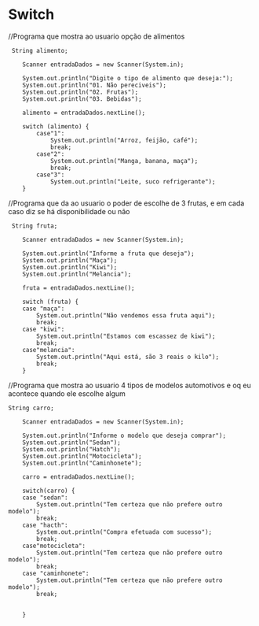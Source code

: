 # Switch

//Programa que mostra ao usuario opção de alimentos

     String alimento;
		
		Scanner entradaDados = new Scanner(System.in);
		
		System.out.println("Digite o tipo de alimento que deseja:");
		System.out.println("01. Não pereciveis");
		System.out.println("02. Frutas");
		System.out.println("03. Bebidas");
		
		alimento = entradaDados.nextLine();
		
		switch (alimento) {
			case"1":
				System.out.println("Arroz, feijão, café");
				break;
			case"2":
				System.out.println("Manga, banana, maça");
				break;
			case"3":
				System.out.println("Leite, suco refrigerante");
		}
    
    
   //Programa que da ao usuario o poder de escolhe de 3 frutas, e em cada caso diz se há disponibilidade ou não
 
     String fruta;
		
		Scanner entradaDados = new Scanner(System.in);
		 
		System.out.println("Informe a fruta que deseja");
		System.out.println("Maça");
		System.out.println("Kiwi");
		System.out.println("Melancia");
		
		fruta = entradaDados.nextLine();
		
		switch (fruta) {
		case "maça":
			System.out.println("Não vendemos essa fruta aqui");
			break;
		case "kiwi":
			System.out.println("Estamos com escassez de kiwi");
			break;
		case"melancia":
			System.out.println("Aqui está, são 3 reais o kilo");
			break;
		}
    
    
   //Programa que mostra ao usuario 4 tipos de modelos automotivos e oq eu acontece quando ele escolhe algum
    
    String carro;
		
		Scanner entradaDados = new Scanner(System.in);
		
		System.out.println("Informe o modelo que deseja comprar");
		System.out.println("Sedan");
		System.out.println("Hatch");
		System.out.println("Motocicleta");
		System.out.println("Caminhonete");
		
		carro = entradaDados.nextLine();
		
		switch(carro) {
		case "sedan":
			System.out.println("Tem certeza que não prefere outro modelo");
			break;
		case "hacth":
			System.out.println("Compra efetuada com sucesso");
			break;
		case"motocicleta":
			System.out.println("Tem certeza que não prefere outro modelo");
			break;
		case "caminhonete":
			System.out.println("Tem certeza que não prefere outro modelo");
			break;
		
		
		}			
